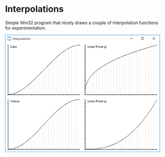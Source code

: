 # Interpolations
Simple Win32 program that nicely draws a couple of interpolation functions for experimentation.

![Screenshot](Screenshot.png)
